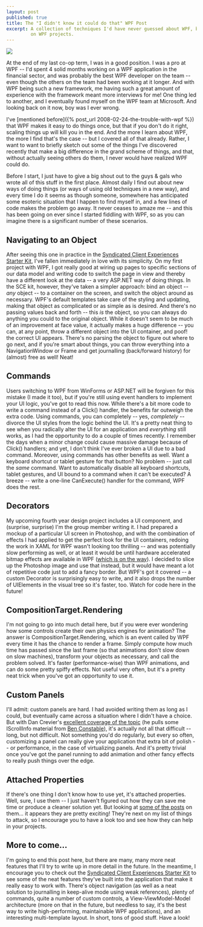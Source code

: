 ```yaml
---
layout: post
published: true
title: The "I didn't know it could do that" WPF Post
excerpt: A collection of techniques I'd have never guessed about WPF, but that together make it way easier to work
         on WPF projects.
---
```


<div class="post-img-left top-p hidden-xs">
    <img src="{{ site.baseurl }}/assets/posts/2008-04-07/microsoftflower.jpg"/>
</div>


At the end of my last co-op term, I was in a good position. I was a pro at WPF -- I'd spent 4 solid months working on a
WPF application in the financial sector, and was probably the best WPF developer on the team -- even though the others
on the team had been working at it longer. And with WPF being such a new framework, me having such a great amount of
experience with the framework meant more interviews for me! One thing led to another, and I eventually found myself on
the WPF team at Microsoft. And looking back on it now, boy was I ever wrong.

I've [mentioned before]({% post_url 2008-02-24-the-trouble-with-wpf %}) that WPF makes
it easy to do things once, but that if you don't do it right, scaling things up will kill you in the end. And the more I
learn about WPF, the more I find that's the case -- but I covered all of that already. Rather, I want to want to briefly
sketch out some of the things I've discovered recently that make a big difference in the grand scheme of things, and
that, without actually seeing others do them, I never would have realized WPF could do.

Before I start, I just have to give a big shout out to the guys & gals who wrote all of this stuff in the first place.
Almost daily I find out about new ways of doing things (or ways of using old techniques in a new way), and every time I
do it seems as though someone, somewhere has anticipated some esoteric situation that I happen to find myself in, and a
few lines of code makes the problem go away. It never ceases to amaze me -- and this has been going on ever since I
started fiddling with WPF, so as you can imagine there is a significant number of these scenarios.

## Navigating to an Object

After seeing this one in practice in the <a href="http://windowsclient.net/wpf/starter-kits/sce.aspx">Syndicated Client
Experiences Starter Kit</a>, I've fallen immediately in love with its simplicity. On my first project with WPF, I got
really good at wiring up pages to specific sections of our data model and writing code to switch the page in view and
thereby have a different look at the data -- a very ASP.NET way of doing things. In the SCE kit, however, they've taken
a simpler approach: bind an object -- *any* object -- to a container on the screen, and switch the object around as
necessary. WPF's default templates take care of the styling and updating, making that object as complicated or as simple
as is desired. And there's no passing values back and forth -- this *is* the object, so you can always do anything you
could to the original object. While it doesn't seem to be much of an improvement at face value, it actually makes a huge
difference -- you can, at any point, throw a different object into the UI container, and poof! the correct UI appears.
There's no parsing the object to figure out where to go next, and if you're smart about things, you can throw everything
into a NavigationWindow or Frame and get journalling (back/forward history) for (almost) free as well! Neat!

## Commands

Users switching to WPF from WinForms or ASP.NET will be forgiven for this mistake (I made it too), but if you're still
using event handlers to implement your UI logic, you've got to read this now. While there's a bit more code to write a
command instead of a Click() handler, the benefits far outweigh the extra code. Using commands, you can completely --
yes, *completely* -- divorce the UI styles from the logic behind the UI. It's a pretty neat thing to see when you
radically alter the UI for an application and *everything* still works, as I had the opportunity to do a couple of times
recently. I remember the days when a minor change could cause massive damage because of Click() handlers; and yet, I
don't think I've ever broken a UI due to a bad command. Moreover, using commands has other benefits as well. Want a
keyboard shortcut or tablet gesture for that button? No problem -- just call the *same* command. Want to automatically
disable all keyboard shortcuts, tablet gestures, and UI bound to a command when it can't be executed? A breeze -- write
a one-line CanExecute() handler for the command, WPF does the rest.

## Decorators

My upcoming fourth year design project includes a UI component, and (surprise, surprise) I'm the group member writing
it. I had prepared a mockup of a particular UI screen in Photoshop, and with the combination of effects I had applied to
get the perfect look for the UI containers, redoing the work in XAML for WPF wasn't looking too thrilling -- and was
potentially slow performing as well, or at least it would be until hardware accelerated bitmap effects are available in
WPF (<a href="http://weblogs.asp.net/scottgu/archive/2008/02/19/net-3-5-client-product-roadmap.aspx">which is on the
way</a>). I decided to slice up the Photoshop image and use that instead, but it would have meant a lot of repetitive
code just to add a fancy border. But WPF's got it covered -- a custom Decorator is surprisingly easy to write, and it
also drops the number of UIElements in the visual tree so it's faster, too. Watch for code here in the future!

## CompositionTarget.Rendering

I'm not going to go into much detail here, but if you were ever wondering how some controls create their own physics
engines for animation? The answer is CompositionTarget.Rendering, which is an event called by WPF every time it has the
chance to render a frame. Simply compute how much time has passed since the last frame (so that animations don't slow
down on slow machines), transform your objects as necessary, and call the problem solved. It's faster (performance-wise)
than WPF animations, and can do some pretty spiffy effects. Not useful very often, but it's a pretty neat trick when
you've got an opportunity to use it.

## Custom Panels

I'll admit: custom panels are hard. I had avoided writing them as long as I could, but eventually came across a
situation where I didn't have a choice. But with Dan Crevier's <a
href="http://blogs.msdn.com/dancre/archive/tags/VirtualizingTilePanel/default.aspx">excellent coverage of the topic</a>
(he pulls some IScrollInfo material from <a href="http://blogs.msdn.com/bencon/archive/2006/01/05/509991.aspx">Ben
Constable</a>), it's actually not all that difficult -- long, but not difficult. Not something you'd do regularly, but
every so often, customizing a panel can really give your application that extra bit of polish -- or performance, in the
case of virtualizing panels. And it's pretty trivial once you've got the panel running to add animation and other fancy
effects to really push things over the edge.

## Attached Properties

If there's one thing I don't know how to use yet, it's attached properties. Well, sure, I use them -- I just haven't
figured out how they can save me time or produce a cleaner solution yet. But looking at <a
href="http://dotnet.org.za/rudi/archive/2008/03/27/keeping-track-of-open-windows-in-wpf.aspx">some of the posts</a> on
them... it appears they are pretty exciting! They're next on my list of things to attack, so I encourage you to have a
look too and see how they can help in your projects.

## More to come...

I'm going to end this post here, but there are many, many more neat features that I'll try to write up in more detail in
the future. In the meantime, I encourage you to check out the <a
href="http://windowsclient.net/wpf/starter-kits/sce.aspx">Syndicated Client Experiences Starter Kit</a> to see some of
the neat features they've built into the application that make it really easy to work with. There's object navigation
(as well as a neat solution to journalling in keep-alive mode using weak references), plenty of commands, quite a number
of custom controls, a View-ViewModel-Model architecture (more on that in the future, but needless to say, it's the best
way to write high-performing, maintainable WPF applications), and an interesting multi-template layout. In short, tons
of good stuff. Have a look!
